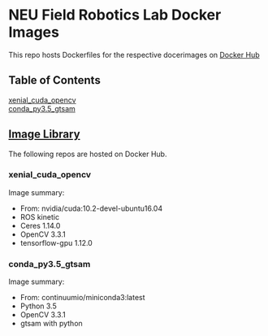 # NEU Field Robotics Lab Docker Images

This repo hosts Dockerfiles for the respective docerimages on [Docker Hub](https://hub.docker.com/u/neufieldrobotics)

## Table of Contents
[xenial_cuda_opencv](https://github.com/neufieldrobotics/docker_images/blob/master/README.md#xenial_cuda_opencv--)<br/>
[conda_py3.5_gtsam](https://github.com/neufieldrobotics/docker_images/blob/master/README.md#conda_py3.5_gtsam--)<br/>

## [Image Library](https://hub.docker.com/u/neufieldrobotics)

The following repos are hosted on Docker Hub.

### xenial_cuda_opencv

Image summary:
- From: nvidia/cuda:10.2-devel-ubuntu16.04
- ROS kinetic
- Ceres 1.14.0
- OpenCV 3.3.1
- tensorflow-gpu 1.12.0

### conda_py3.5_gtsam 

Image summary:
- From: continuumio/miniconda3:latest
- Python 3.5
- OpenCV 3.3.1
- gtsam with python
